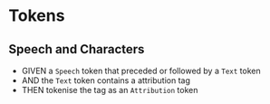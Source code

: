 # Tokens

## Speech and Characters

- GIVEN a `Speech` token that preceded or followed by a `Text` token
- AND the `Text` token contains a attribution tag
- THEN tokenise the tag as an `Attribution` token
